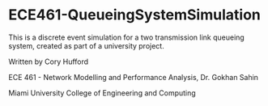 # ECE461-QueueingSystemSimulation
This is a discrete event simulation for a two transmission link queueing system, created as part of a university project.


Written by Cory Hufford

ECE 461 - Network Modelling and Performance Analysis, Dr. Gokhan Sahin

Miami University College of Engineering and Computing
